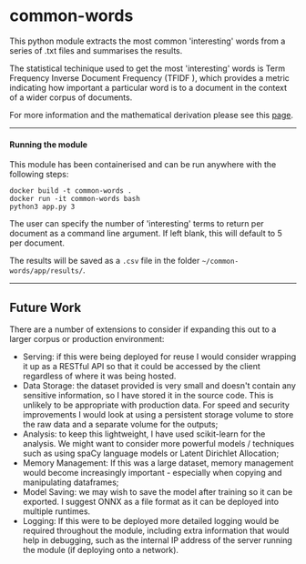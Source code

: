 # common-words

This python module extracts the most common 'interesting' words from a series of .txt files and summarises the results.

The statistical techinique used to get the most 'interesting' words is Term Frequency Inverse Document Frequency (TFIDF
), which provides a metric indicating how important a particular word is to a document in the context of a wider
 corpus of documents.

For more information and the mathematical derivation please see this
[page](https://en.wikipedia.org/wiki/Tf%E2%80%93idf).

---------------

#### Running the module
This module has been containerised and can be run anywhere with the following steps:

```
docker build -t common-words .
docker run -it common-words bash
python3 app.py 3
```

The user can specify the number of 'interesting' terms to return per document as a command line argument. If left
 blank, this will default to 5 per document.

The results will be saved as a `.csv` file in the folder `~/common-words/app/results/`.

--------------------

## Future Work
There are a number of extensions to consider if expanding this out to a larger corpus or production environment:
* Serving: if this were being deployed for reuse I would consider wrapping it up as a RESTful API so that
it could be accessed by the client regardless of where it was being hosted.
* Data Storage: the dataset provided is very small and doesn't contain any sensitive information, so
I have stored it in the source code. This is unlikely to be appropriate with production data. For speed and
security improvements I would look at using a persistent storage volume to store the raw data and a
separate volume for the outputs;
* Analysis: to keep this lightweight, I have used scikit-learn for the analysis. We might want to consider more
powerful models / techniques such as using spaCy language models or Latent Dirichlet Allocation;
* Memory Management: If this was a large dataset, memory management would become increasingly important -
especially when copying and manipulating dataframes;
* Model Saving: we may wish to save the model after training so it can be exported. I suggest ONNX as
a file format as it can be deployed into multiple runtimes.
* Logging: If this were to be deployed more detailed logging would be required throughout the module, including extra
 information that would help in debugging, such as the internal IP address of the server running the module (if
  deploying onto a network).
